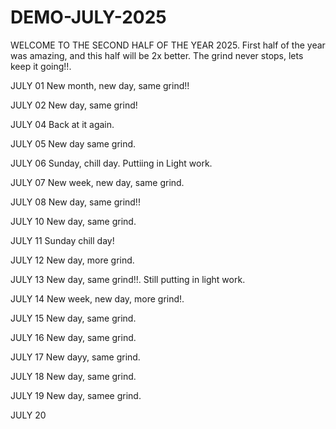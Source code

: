 # DEMO-JULY-2025
WELCOME TO THE SECOND HALF OF THE YEAR 2025.
First half of the year was amazing, and this half will be 2x better.
The grind never stops, lets keep it going!!.

JULY 01
New month, new day, same grind!!

JULY 02
New day, same grind!

JULY 04
Back at it again.

JULY 05
New day same grind.

JULY 06
Sunday, chill day.
Puttiing in Light work.

JULY 07
New week, new day, same grind.

JULY 08
New day, same grind!!

JULY 10
New day, same grind.

JULY 11
Sunday chill day!

JULY 12
New day, more grind.

JULY 13
New day, same grind!!.
Still putting in light work.

JULY 14
New week, new day, more grind!.

JULY 15
New day, same grind.

JULY 16
New day, same grind.

JULY 17
New dayy, same grind.

JULY 18
New day, same grind.

JULY 19
New day, samee grind.

JULY 20
